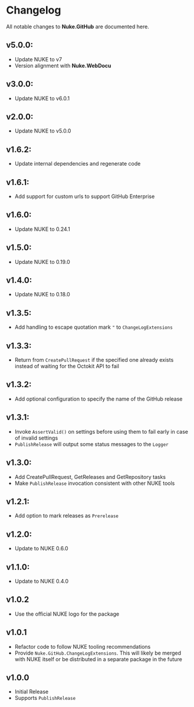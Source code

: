 # Changelog

All notable changes to **Nuke.GitHub** are documented here.

## v5.0.0:
- Update NUKE to v7
- Version alignment with **Nuke.WebDocu**

## v3.0.0:
- Update NUKE to v6.0.1

## v2.0.0:
- Update NUKE to v5.0.0

## v1.6.2:
- Update internal dependencies and regenerate code

## v1.6.1:
- Add support for custom urls to support GitHub Enterprise

## v1.6.0:
- Update NUKE to 0.24.1

## v1.5.0:
- Update NUKE to 0.19.0

## v1.4.0:
- Update NUKE to 0.18.0

## v1.3.5:
- Add handling to escape quotation mark `"` to `ChangeLogExtensions`

## v1.3.3:
- Return from `CreatePullRequest` if the specified one already exists instead of waiting for the Octokit API to fail

## v1.3.2:
- Add optional configuration to specify the name of the GitHub release

## v1.3.1:
- Invoke `AssertValid()` on settings before using them to fail early in case of invalid settings
- `PublishRelease` will output some status messages to the `Logger`

## v1.3.0:
- Add CreatePullRequest, GetReleases and GetRepository tasks
- Make `PublishRelease` invocation consistent with other NUKE tools

## v1.2.1:
- Add option to mark releases as `Prerelease`

## v1.2.0:
- Update to NUKE 0.6.0

## v1.1.0:
- Update to NUKE 0.4.0

## v1.0.2
- Use the official NUKE logo for the package

## v1.0.1
- Refactor code to follow NUKE tooling recommendations
- Provide `Nuke.GitHub.ChangeLogExtensions`. This will likely be merged with NUKE itself
  or be distributed in a separate package in the future

## v1.0.0
- Initial Release
- Supports `PublishRelease`

